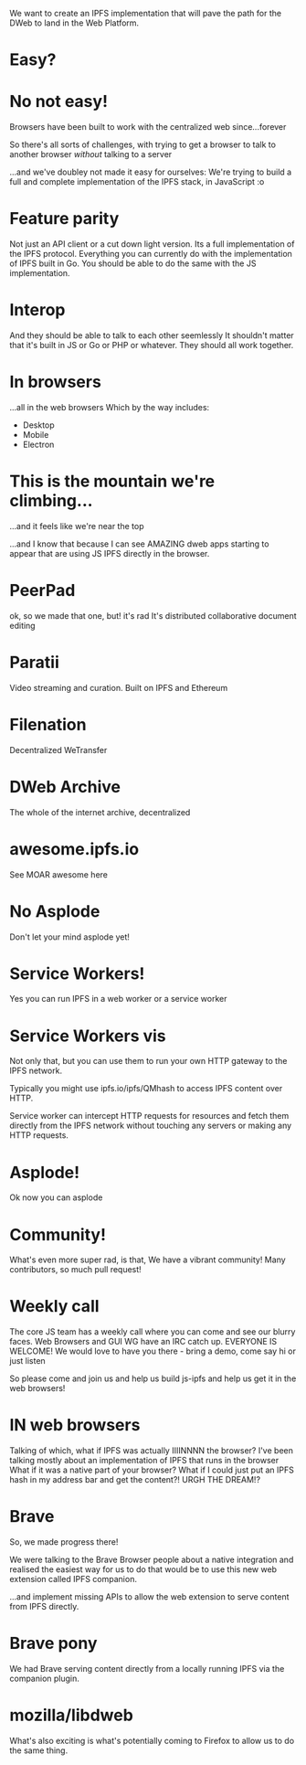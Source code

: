 We want to create an IPFS implementation that will pave the path for the DWeb to land in the Web Platform.

# Easy?

# No not easy!
Browsers have been built to work with the centralized web since...forever

So there's all sorts of challenges,
with trying to get a browser to talk to another browser
_without_ talking to a server

...and we've doubley not made it easy for ourselves:
We're trying to build a full and complete implementation of the IPFS stack,
in JavaScript :o

# Feature parity
Not just an API client or a cut down light version.
Its a full implementation of the IPFS protocol.
Everything you can currently do with the implementation of IPFS built in Go.
You should be able to do the same with the JS implementation.

# Interop
And they should be able to talk to each other seemlessly
It shouldn't matter that it's built in JS or Go or PHP or whatever.
They should all work together.

# In browsers
...all in the web browsers
Which by the way includes:
* Desktop
* Mobile
* Electron

# This is the mountain we're climbing...
...and it feels like we're near the top

...and I know that because I can see AMAZING dweb apps starting to appear that are using JS IPFS directly in the browser.

# PeerPad
ok, so we made that one, but! it's rad
It's distributed collaborative document editing

# Paratii
Video streaming and curation. Built on IPFS and Ethereum

# Filenation
Decentralized WeTransfer

# DWeb Archive
The whole of the internet archive, decentralized

# awesome.ipfs.io
See MOAR awesome here

# No Asplode
Don't let your mind asplode yet!

# Service Workers!
Yes you can run IPFS in a web worker or a service worker

# Service Workers vis
Not only that, but you can use them to run your own HTTP gateway to the IPFS network.

Typically you might use ipfs.io/ipfs/QMhash to access IPFS content over HTTP.

Service worker can intercept HTTP requests for resources and fetch them directly from the IPFS network without touching any servers or making any HTTP requests.

# Asplode!
Ok now you can asplode

# Community!
What's even more super rad, is that,
We have a vibrant community! Many contributors, so much pull request!

# Weekly call
The core JS team has a weekly call where you can come and see our blurry faces.
Web Browsers and GUI WG have an IRC catch up.
EVERYONE IS WELCOME!
We would love to have you there - bring a demo, come say hi or just listen

So please come and join us and help us build js-ipfs
and help us get it in the web browsers!

# IN web browsers
Talking of which, what if IPFS was actually IIIINNNN the browser?
I've been talking mostly about an implementation of IPFS that runs in the browser
What if it was a native part of your browser?
What if I could just put an IPFS hash in my address bar and get the content?!
URGH THE DREAM!?

# Brave
So, we made progress there!

We were talking to the Brave Browser people about a native integration and
realised the easiest way for us to do that would be to use this new web extension called IPFS companion.

...and implement missing APIs to allow the web extension to serve content from IPFS directly.

# Brave pony
We had Brave serving content directly from a locally running IPFS via the
companion plugin.

# mozilla/libdweb

What's also exciting is what's potentially coming to Firefox to allow us
to do the same thing.
